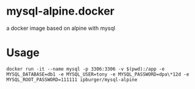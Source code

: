# mysql-alpine.docker
a docker image based on alpine with mysql

# Usage
```
docker run -it --name mysql -p 3306:3306 -v $(pwd):/app -e MYSQL_DATABASE=db1 -e MYSQL_USER=tony -e MYSQL_PASSWORD=dpa\*12d -e MYSQL_ROOT_PASSWORD=111111 ipburger/mysql-alpine
```
